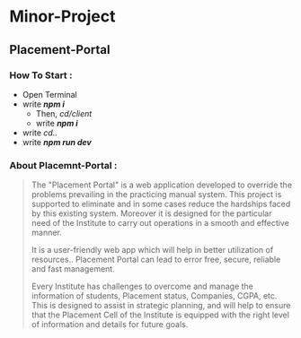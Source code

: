 # Minor-Project


## Placement-Portal


### How To Start :
* Open Terminal
* write **_npm i_**
    * Then, *cd/client*
    * write **_npm i_**
* write *cd..*
* write **_npm run dev_**

### About Placemnt-Portal :
>The "Placement Portal" is a web application developed to override the problems prevailing in the practicing manual system. This project is supported to eliminate and in some cases reduce the hardships faced by this existing system. Moreover it is designed for the particular need of the Institute to carry out operations in a smooth and effective manner.
>
>It is a user-friendly web app which will help in better utilization of resources.. Placement Portal can lead to error free, secure, reliable and fast management. 
>
>Every Institute has challenges to overcome and manage the information of students, Placement status, Companies, CGPA, etc. This is designed to assist in strategic planning, and will help to ensure that the Placement Cell of the Institute is equipped with the right level of information and details for future goals.
